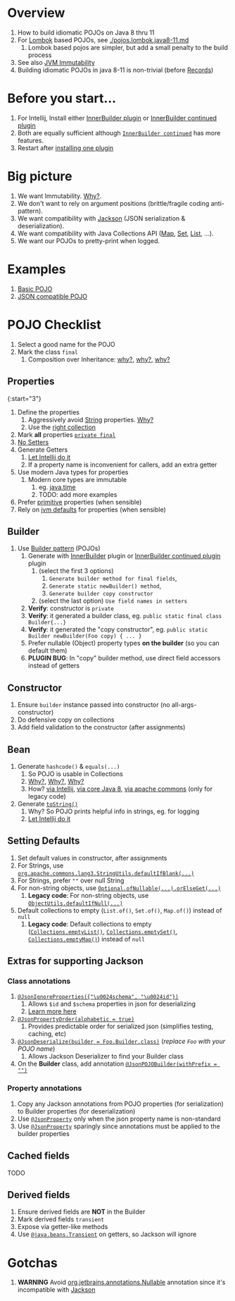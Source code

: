 # Overview
1. How to build idiomatic POJOs on Java 8 thru 11
1. For [Lombok](https://projectlombok.org/) based POJOs, see [./pojos.lombok.java8-11.md](./pojos.lombok.java8-11.md)
    1. Lombok based pojos are simpler, but add a small penalty to the build process
1. See also [JVM Immutability](jvm-immutability.md)
1. Building idiomatic POJOs in java 8-11 is non-trivial (before [Records](https://docs.oracle.com/en/java/javase/14/language/records.html))


# Before you start...
1. For Intellij, Install either [InnerBuilder plugin](https://plugins.jetbrains.com/plugin/7354-innerbuilder) or [InnerBuilder continued plugin](https://plugins.jetbrains.com/plugin/15818-innerbuilder-continued)
1. Both are equally sufficient although [`InnerBuilder continued`](https://plugins.jetbrains.com/plugin/15818-innerbuilder-continued) has more features.
1. Restart after [installing one plugin](https://www.jetbrains.com/help/idea/managing-plugins.html)


# Big picture
1. We want Immutability.  [Why?](../general/immutability.md).
1. We don't want to rely on argument positions (brittle/fragile coding anti-pattern).
1. We want compatibility with [Jackson](https://github.com/FasterXML/jackson) (JSON serialization & deserialization).
1. We want compatibility with Java Collections API ([Map](https://docs.oracle.com/en/java/javase/11/docs/api/java.base/java/util/Map.html), [Set](https://docs.oracle.com/en/java/javase/11/docs/api/java.base/java/util/Set.html), [List](https://docs.oracle.com/en/java/javase/11/docs/api/java.base/java/util/List.html), ...).
1. We want our POJOs to pretty-print when logged.


# Examples
1. [Basic POJO](./pojo.example-1.md)
1. [JSON compatible POJO](./pojo.example-2.md)


# POJO Checklist
1. Select a good name for the POJO
1. Mark the class `final`
    1. Composition over Inheritance: [why?](https://en.wikipedia.org/wiki/Composition_over_inheritance), [why?](https://stackoverflow.com/questions/49002/prefer-composition-over-inheritance), [why?](https://medium.com/geekculture/composition-over-inheritance-7faed1628595)

## Properties
{:start="3"}
1. Define the properties
    1. Aggressively avoid [String](https://docs.oracle.com/en/java/javase/11/docs/api/java.base/java/lang/String.html) properties.  [Why?](./strings.avoid.md)
    1. Use the [right collection](./collection.selecting.md)
1. Mark **all** properties [`private final`](https://docs.oracle.com/javase/tutorial/essential/concurrency/imstrat.html)
1. [No Setters](https://docs.oracle.com/javase/tutorial/essential/concurrency/imstrat.html)
1. Generate Getters
    1. [Let Intellij do it](https://www.jetbrains.com/help/idea/generating-code.html#generate-getters-setters)
    1. If a property name is inconvenient for callers, add an extra getter
1. Use modern Java types for properties
    1. Modern core types are immutable
        1. eg. [java.time](https://docs.oracle.com/javase/8/docs/api/java/time/package-summary.html)
        1. TODO: add more examples
1. Prefer [primitive](https://docs.oracle.com/javase/tutorial/java/nutsandbolts/datatypes.html) properties (when sensible)
1. Rely on [jvm defaults](https://docs.oracle.com/javase/tutorial/java/nutsandbolts/datatypes.html) for properties (when sensible)

## Builder
1. Use [Builder pattern](https://refactoring.guru/design-patterns/builder) (POJOs)
    1. Generate with [InnerBuilder](https://plugins.jetbrains.com/plugin/7354-innerbuilder) plugin or [InnerBuilder continued plugin](https://plugins.jetbrains.com/plugin/15818-innerbuilder-continued) plugin
        1. (select the first 3 options)
            1. `Generate builder method for final fields`,
            1. `Generate static newBuilder() method`,
            1. `Generate builder copy constructor`
        1. (select the last option) `Use field names in setters`
    1. **Verify**: constructor is `private`
    1. **Verify**: it generated a builder class, eg. `public static final class Builder{...}`
    1. **Verify**: it generated the "copy constructor", eg. `public static Builder newBuilder(Foo copy) { ... }`
    1. Prefer nullable (Object) property types **on the builder** (so you can default them)
    1. **PLUGIN BUG**: In "copy" builder method, use direct field accessors instead of getters

## Constructor
1. Ensure `builder` instance passed into constructor (no all-args-constructor)
1. Do defensive copy on collections
1. Add field validation to the constructor (after assignments)

## Bean
1. Generate `hashcode()` & `equals(...)`
    1. So POJO is usable in Collections
    1. [Why?](https://www.baeldung.com/java-equals-hashcode-contracts), [Why?](https://www.geeksforgeeks.org/equals-hashcode-methods-java/), [Why?](https://howtodoinjava.com/java/basics/java-hashcode-equals-methods/)
    1. How? [via Intellij](https://www.jetbrains.com/help/idea/generate-equals-and-hashcode-wizard.html), [via core Java 8](https://docs.oracle.com/javase/8/docs/api/java/util/Objects.html#hashCode-java.lang.Object-), [via apache commons](https://commons.apache.org/proper/commons-lang/apidocs/org/apache/commons/lang3/builder/EqualsBuilder.html) (only for legacy code)
1. Generate [`toString()`](https://docs.oracle.com/javase/8/docs/api/java/lang/Object.html#toString--)
    1. Why? So POJO prints helpful info in strings, eg. for logging
    1. [Let Intellij do it](https://www.jetbrains.com/help/idea/generating-code.html#generate-tostring)

## Setting Defaults
1. Set default values in constructor, after assignments
1. For Strings, use [`org.apache.commons.lang3.StringUtils.defaultIfBlank(...)`](https://commons.apache.org/proper/commons-lang/apidocs/org/apache/commons/lang3/StringUtils.html)
1. For Strings, prefer `""` over null String
1. For non-string objects, use [`Optional.ofNullable(...).orElseGet(...)`](https://docs.oracle.com/javase/8/docs/api/java/util/Optional.html)
    1. **Legacy code**: For non-string objects, use [`ObjectUtils.defaultIfNull(...)`](https://commons.apache.org/proper/commons-lang/apidocs/org/apache/commons/lang3/ObjectUtils.html)
1. Default collections to empty (`List.of()`, `Set.of()`, `Map.of()`) instead of `null`
    1. **Legacy code**: Default collections to empty ([`Collections.emptyList()`](https://docs.oracle.com/javase/8/docs/api/java/util/Collections.html#emptyList--), [`Collections.emptySet()`](https://docs.oracle.com/javase/8/docs/api/java/util/Collections.html#emptySet--), [`Collections.emptyMap()`](https://docs.oracle.com/javase/8/docs/api/java/util/Collections.html#emptyMap--)) instead of `null`


## Extras for supporting Jackson
### Class annotations
1. [`@JsonIgnoreProperties({"\u0024schema", "\u0024id"})`](https://www.javadoc.io/doc/com.fasterxml.jackson.core/jackson-annotations/latest/com/fasterxml/jackson/annotation/JsonIgnoreProperties.html)
   1. Allows `$id` and `$schema` properties in json for deserializing
   1. [Learn more here](https://json-schema.org/)
1. [`@JsonPropertyOrder(alphabetic = true)`](https://www.javadoc.io/doc/com.fasterxml.jackson.core/jackson-annotations/2.13.0/com/fasterxml/jackson/annotation/JsonPropertyOrder.html)
   1. Provides predictable order for serialized json (simplifies testing, caching, etc)
1. [`@JsonDeserialize(builder = Foo.Builder.class)`](https://www.javadoc.io/doc/com.fasterxml.jackson.core/jackson-databind/latest/com/fasterxml/jackson/databind/JsonDeserializer.html) (*replace `Foo` with your POJO name*)
   1. Allows Jackson Deserializer to find your Builder class
1. On the **Builder** class, add annotation [`@JsonPOJOBuilder(withPrefix = "")`](https://javadoc.io/doc/com.fasterxml.jackson.core/jackson-databind/latest/com/fasterxml/jackson/databind/annotation/JsonPOJOBuilder.Value.html)

### Property annotations
1. Copy any Jackson annotations from POJO properties (for serialization) to Builder properties (for deserialization)
1. Use [`@JsonProperty`](https://javadoc.io/doc/com.fasterxml.jackson.core/jackson-annotations/latest/com/fasterxml/jackson/annotation/JsonProperty.html) only when the json property name is non-standard
1. Use [`@JsonProperty`](https://javadoc.io/doc/com.fasterxml.jackson.core/jackson-annotations/latest/com/fasterxml/jackson/annotation/JsonProperty.html) sparingly since annotations must be applied to the builder properties


## Cached fields
TODO


## Derived fields
1. Ensure derived fields are **NOT** in the Builder
1. Mark derived fields `transient`
1. Expose via getter-like methods
1. Use [`@java.beans.Transient`](https://docs.oracle.com/javase/8/docs/api/java/beans/Transient.html) on getters, so Jackson will ignore


# Gotchas
1. **WARNING** Avoid [org.jetbrains.annotations.Nullable](https://www.jetbrains.com/help/idea/nullable-and-notnull-annotations.html) annotation since it's incompatible with [Jackson](https://github.com/FasterXML/jackson)
